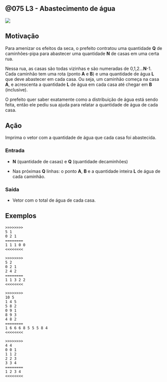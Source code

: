 ## @075 L3 - Abastecimento de água


![](https://raw.githubusercontent.com/qxcodefup/arcade/master/base/075/cover.jpg)

## Motivação

Para amenizar os efeitos da seca, o prefeito contratou uma quantidade **Q** de caminhões-pipa para abastecer uma quantidade **N** de casas em uma certa rua.

Nessa rua, as casas são todas vizinhas e são numeradas de 0,1,2...**N**\-1.  
Cada caminhão tem uma rota (ponto **A** e **B**) e uma quantidade de água **L** que deve abastecer em cada casa. Ou seja, um caminhão começa na casa **A**, e acrescenta  a quantidade **L** de água em cada casa até chegar em **B** (inclusive).

O prefeito quer saber exatamente como a distribuição de água está sendo feita, então ele pediu sua ajuda para relatar a quantidade de água de cada casa.

## Ação

Imprima o vetor com a quantidade de água que cada casa foi abastecida.

### Entrada

*   **N** (quantidade de casas) e **Q** (quantidade decaminhões)
    
*   Nas próximas **Q** linhas: o ponto **A**, **B** e a quantidade inteira **L** de água de cada caminhão.

### Saída

*   Vetor com o total de água de cada casa.

## Exemplos

```
>>>>>>>>
5 1
0 2 1  
========
1 1 1 0 0
<<<<<<<<
  
>>>>>>>>
5 2
0 2 1
2 4 2
========
1 1 3 2 2
<<<<<<<<

>>>>>>>>
10 5
1 4 5
5 8 2
0 9 1
8 9 3
4 8 2
========
1 6 6 6 8 5 5 5 8 4
<<<<<<<<

>>>>>>>>
4 4
0 0 1
1 1 2
2 2 3
3 3 4  
========
1 2 3 4
<<<<<<<<
```

